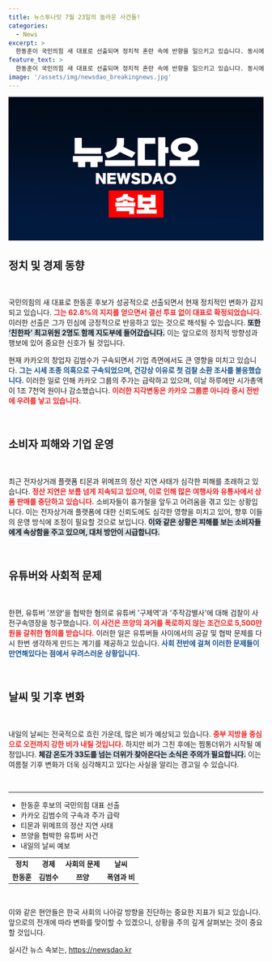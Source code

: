 ```yaml
---
title: 뉴스투나잇 7월 23일의 놀라운 사건들!
categories:
  - News
excerpt: >
  한동훈이 국민의힘 새 대표로 선출되며 정치적 혼란 속에 반향을 일으키고 있습니다. 동시에 김범수의 구속으로 카카오 주가가 급락하는 등, 경제와 정치가 격돌하는 상황이 펼쳐지고 있습니다. 클릭하면 더 자세한 내용을 확인하세요!
feature_text: >
  한동훈이 국민의힘 새 대표로 선출되며 정치적 혼란 속에 반향을 일으키고 있습니다. 동시에 김범수의 구속으로 카카오 주가가 급락하는 등, 경제와 정치가 격돌하는 상황이 펼쳐지고 있습니다. 클릭하면 더 자세한 내용을 확인하세요!
image: '/assets/img/newsdao_breakingnews.jpg'
---
```


<p><img src="/assets/img/newsdao_breakingnews.jpg" alt="ontimetimes 속보" /></p>

<h2 data-ke-size="size26">정치 및 경제 동향</h2>

<p data-ke-size="size16">&nbsp;</p>

<p>국민의힘의 새 대표로 한동훈 후보가 성공적으로 선출되면서 현재 정치적인 변화가 감지되고 있습니다. <b><span style="color: #ee2323;">그는 62.8%의 지지를 얻으면서 결선 투표 없이 대표로 확정되었습니다.</span></b> 이러한 선출은 그가 민심에 긍정적으로 반응하고 있는 것으로 해석될 수 있습니다. <b><span style="background-color: #21538527;">또한 ‘친한파’ 최고위원 2명도 함께 지도부에 들어갔습니다.</span></b> 이는 앞으로의 정치적 방향성과 행보에 있어 중요한 신호가 될 것입니다.</p>

<p>현재 카카오의 창업자 김범수가 구속되면서 기업 측면에서도 큰 영향을 미치고 있습니다. <b><span style="color: #1a5490;">그는 시세 조종 의혹으로 구속되었으며, 건강상 이유로 첫 검찰 소환 조사를 불응했습니다.</span></b> 이러한 일로 인해 카카오 그룹의 주가는 급락하고 있으며, 이날 하루에만 시가총액이 1조 7천억 원이나 감소했습니다. <b><span style="color: #ee2323;">이러한 지각변동은 카카오 그룹뿐 아니라 증시 전반에 우려를 낳고 있습니다.</span></b></p>

<p data-ke-size="size16">&nbsp;</p>

<h2 data-ke-size="size26">소비자 피해와 기업 운영</h2>

<p data-ke-size="size16">&nbsp;</p>

<p>최근 전자상거래 플랫폼 티몬과 위메프의 정산 지연 사태가 심각한 피해를 초래하고 있습니다. <b><span style="color: #ee2323;">정산 지연은 보름 넘게 지속되고 있으며, 이로 인해 많은 여행사와 유통사에서 상품 판매를 중단하고 있습니다.</span></b> 소비자들이 휴가철을 앞두고 어려움을 겪고 있는 상황입니다. 이는 전자상거래 플랫폼에 대한 신뢰도에도 심각한 영향을 미치고 있어, 향후 이들의 운영 방식에 조정이 필요할 것으로 보입니다. <b><span style="background-color: #21538527;">이와 같은 상황은 피해를 보는 소비자들에게 속상함을 주고 있으며, 대처 방안이 시급합니다.</span></b> </p>

<p data-ke-size="size16">&nbsp;</p>

<h2 data-ke-size="size26">유튜버와 사회적 문제</h2>

<p data-ke-size="size16">&nbsp;</p>

<p>한편, 유튜버 '쯔양'을 협박한 혐의로 유튜버 '구제역'과 '주작감별사'에 대해 검찰이 사전구속영장을 청구했습니다. <b><span style="color: #ee2323;">이 사건은 쯔양의 과거를 폭로하지 않는 조건으로 5,500만 원을 갈취한 혐의를 받습니다.</span></b> 이러한 일은 유튜버들 사이에서의 공갈 및 협박 문제를 다시 한번 생각하게 만드는 계기를 제공하고 있습니다. <b><span style="color: #1a5490;">사회 전반에 걸쳐 이러한 문제들이 만연해있다는 점에서 우려스러운 상황입니다.</span></b></p>

<p data-ke-size="size16">&nbsp;</p>

<h2 data-ke-size="size26">날씨 및 기후 변화</h2>

<p data-ke-size="size16">&nbsp;</p>

<p>내일의 날씨는 전국적으로 흐린 가운데, 많은 비가 예상되고 있습니다. <b><span style="color: #ee2323;">중부 지방을 중심으로 오전까지 강한 비가 내릴 것입니다.</span></b> 하지만 비가 그친 후에는 찜통더위가 시작될 예정입니다. <b><span style="background-color: #21538527;">체감 온도가 33도를 넘는 더위가 찾아온다는 소식은 주의가 필요합니다.</span></b> 이는 여름철 기후 변화가 더욱 심각해지고 있다는 사실을 알리는 경고일 수 있습니다.</p>

<p data-ke-size="size16">&nbsp;</p>

<hr>

<ul>
<li>한동훈 후보의 국민의힘 대표 선출</li>
<li>카카오 김범수의 구속과 주가 급락</li>
<li>티몬과 위메프의 정산 지연 사태</li>
<li>쯔양을 협박한 유튜버 사건</li>
<li>내일의 날씨 예보</li>
</ul>

<table style="width: 100%;">
<tr>
<td style="text-align: center; height: 17px;"><b>정치</b></td>
<td style="text-align: center; height: 17px;"><b>경제</b></td>
<td style="text-align: center; height: 17px;"><b>사회의 문제</b></td>
<td style="text-align: center; height: 17px;"><b>날씨</b></td>
</tr>
<tr>
<td style="text-align: center; height: 17px;"><b>한동훈</b></td>
<td style="text-align: center; height: 17px;"><b>김범수</b></td>
<td style="text-align: center; height: 17px;"><b>쯔양</b></td>
<td style="text-align: center; height: 17px;"><b>폭염과 비</b></td>
</tr>
</table>

<p data-ke-size="size16">&nbsp;</p>

<p>이와 같은 현안들은 한국 사회의 나아갈 방향을 진단하는 중요한 지표가 되고 있습니다. 앞으로의 전개에 따라 변화를 맞이할 수 있겠으니, 상황을 주의 깊게 살펴보는 것이 중요할 것입니다.</p>
실시간 뉴스 속보는, <a href="https://newsdao.kr" rel="dofollow">https://newsdao.kr</a>



